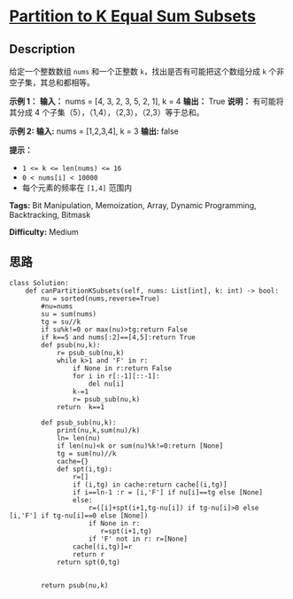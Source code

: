 # [Partition to K Equal Sum Subsets][title]

## Description

给定一个整数数组  `nums` 和一个正整数 `k`，找出是否有可能把这个数组分成 `k` 个非空子集，其总和都相等。



**示例 1：**
            **输入：** nums = [4, 3, 2, 3, 5, 2, 1], k = 4    **输出：** True    **说明：** 有可能将其分成 4 个子集（5），（1,4），（2,3），（2,3）等于总和。

**示例 2:**
            **输入:** nums = [1,2,3,4], k = 3    **输出:** false



**提示：**

  * `1 <= k <= len(nums) <= 16`
  * `0 < nums[i] < 10000`
  * 每个元素的频率在 `[1,4]` 范围内


**Tags:** Bit Manipulation, Memoization, Array, Dynamic Programming, Backtracking, Bitmask

**Difficulty:** Medium

## 思路

``` python3
class Solution:
    def canPartitionKSubsets(self, nums: List[int], k: int) -> bool:
        nu = sorted(nums,reverse=True)
        #nu=nums
        su = sum(nums)
        tg = su//k
        if su%k!=0 or max(nu)>tg:return False
        if k==5 and nums[:2]==[4,5]:return True
        def psub(nu,k):
            r= psub_sub(nu,k)
            while k>1 and 'F' in r:
                if None in r:return False
                for i in r[:-1][::-1]:
                    del nu[i]
                k-=1
                r= psub_sub(nu,k)
            return  k==1

        def psub_sub(nu,k):
            print(nu,k,sum(nu)/k)
            ln= len(nu)
            if len(nu)<k or sum(nu)%k!=0:return [None]
            tg = sum(nu)//k
            cache={}            
            def spt(i,tg):
                r=[]
                if (i,tg) in cache:return cache[(i,tg)]
                if i==ln-1 :r = [i,'F'] if nu[i]==tg else [None]
                else: 
                    r=([i]+spt(i+1,tg-nu[i]) if tg-nu[i]>0 else [i,'F'] if tg-nu[i]==0 else [None]) 
                    if None in r:
                       r=spt(i+1,tg)
                    if 'F' not in r: r=[None]
                cache[(i,tg)]=r
                return r
            return spt(0,tg)            


        return psub(nu,k)
```

[title]: https://leetcode-cn.com/problems/partition-to-k-equal-sum-subsets
